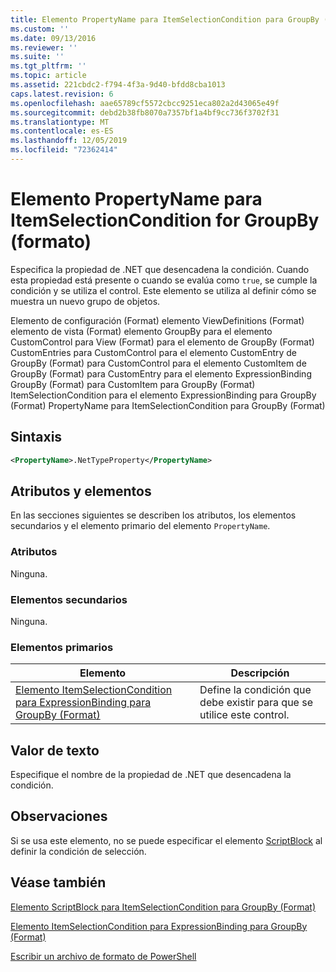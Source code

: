 ```yaml
---
title: Elemento PropertyName para ItemSelectionCondition para GroupBy (Format) | Microsoft Docs
ms.custom: ''
ms.date: 09/13/2016
ms.reviewer: ''
ms.suite: ''
ms.tgt_pltfrm: ''
ms.topic: article
ms.assetid: 221cbdc2-f794-4f3a-9d40-bfdd8cba1013
caps.latest.revision: 6
ms.openlocfilehash: aae65789cf5572cbcc9251eca802a2d43065e49f
ms.sourcegitcommit: debd2b38fb8070a7357bf1a4bf9cc736f3702f31
ms.translationtype: MT
ms.contentlocale: es-ES
ms.lasthandoff: 12/05/2019
ms.locfileid: "72362414"
---
```

# <a name="propertyname-element-for-itemselectioncondition-for-groupby-format"></a>Elemento PropertyName para ItemSelectionCondition for GroupBy (formato)

Especifica la propiedad de .NET que desencadena la condición. Cuando esta propiedad está presente o cuando se evalúa como `true`, se cumple la condición y se utiliza el control. Este elemento se utiliza al definir cómo se muestra un nuevo grupo de objetos.

Elemento de configuración (Format) elemento ViewDefinitions (Format) elemento de vista (Format) elemento GroupBy para el elemento CustomControl para View (Format) para el elemento de GroupBy (Format) CustomEntries para CustomControl para el elemento CustomEntry de GroupBy (Format) para CustomControl para el elemento CustomItem de GroupBy (Format) para CustomEntry para el elemento ExpressionBinding GroupBy (Format) para CustomItem para GroupBy (Format) ItemSelectionCondition para el elemento ExpressionBinding para GroupBy (Format) PropertyName para ItemSelectionCondition para GroupBy (Format)

## <a name="syntax"></a>Sintaxis

```xml
<PropertyName>.NetTypeProperty</PropertyName>
```

## <a name="attributes-and-elements"></a>Atributos y elementos

En las secciones siguientes se describen los atributos, los elementos secundarios y el elemento primario del elemento `PropertyName`.

### <a name="attributes"></a>Atributos

Ninguna.

### <a name="child-elements"></a>Elementos secundarios

Ninguna.

### <a name="parent-elements"></a>Elementos primarios

|Elemento|Descripción|
|-------------|-----------------|
|[Elemento ItemSelectionCondition para ExpressionBinding para GroupBy (Format)](./itemselectioncondition-element-for-expressionbinding-for-groupby-format.md)|Define la condición que debe existir para que se utilice este control.|

## <a name="text-value"></a>Valor de texto

Especifique el nombre de la propiedad de .NET que desencadena la condición.

## <a name="remarks"></a>Observaciones

Si se usa este elemento, no se puede especificar el elemento [ScriptBlock](./scriptblock-element-for-itemselectioncondition-for-groupby-format.md) al definir la condición de selección.

## <a name="see-also"></a>Véase también

[Elemento ScriptBlock para ItemSelectionCondition para GroupBy (Format)](./scriptblock-element-for-itemselectioncondition-for-groupby-format.md)

[Elemento ItemSelectionCondition para ExpressionBinding para GroupBy (Format)](./itemselectioncondition-element-for-expressionbinding-for-groupby-format.md)

[Escribir un archivo de formato de PowerShell](./writing-a-powershell-formatting-file.md)
